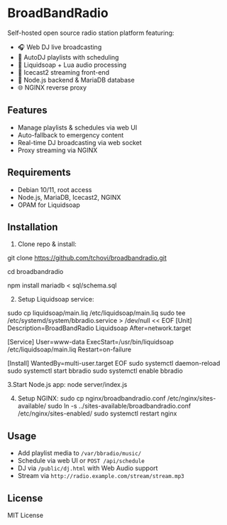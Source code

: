 # BroadBandRadio

Self-hosted open source radio station platform featuring:
- 🎧 Web DJ live broadcasting
- 📂 AutoDJ playlists with scheduling
- 🔄 Liquidsoap + Lua audio processing
- 📡 Icecast2 streaming front-end
- 🔧 Node.js backend & MariaDB database
- 🌐 NGINX reverse proxy

## Features
- Manage playlists & schedules via web UI
- Auto-fallback to emergency content
- Real-time DJ broadcasting via web socket
- Proxy streaming via NGINX

## Requirements
- Debian 10/11, root access
- Node.js, MariaDB, Icecast2, NGINX
- OPAM for Liquidsoap

## Installation

1. Clone repo & install:

git clone https://github.com/tchovi/broadbandradio.git

cd broadbandradio

npm install
mariadb < sql/schema.sql

2. Setup Liquidsoap service:

sudo cp liquidsoap/main.liq /etc/liquidsoap/main.liq
sudo tee /etc/systemd/system/bbradio.service > /dev/null << EOF
[Unit]
Description=BroadBandRadio Liquidsoap
After=network.target

[Service]
User=www-data
ExecStart=/usr/bin/liquidsoap /etc/liquidsoap/main.liq
Restart=on-failure

[Install]
WantedBy=multi-user.target
EOF
sudo systemctl daemon-reload
sudo systemctl start bbradio
sudo systemctl enable bbradio

3.Start Node.js app:
node server/index.js

4. Setup NGINX:
sudo cp nginx/broadbandradio.conf /etc/nginx/sites-available/
sudo ln -s ../sites-available/broadbandradio.conf /etc/nginx/sites-enabled/
sudo systemctl restart nginx


## Usage
- Add playlist media to `/var/bbradio/music/`
- Schedule via web UI or `POST /api/schedule`
- DJ via `/public/dj.html` with Web Audio support
- Stream via `http://radio.example.com/stream/stream.mp3`

## License
MIT License
